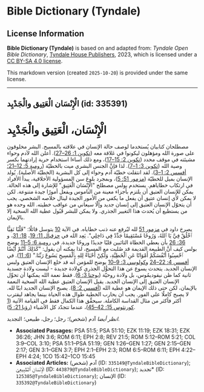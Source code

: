 # Bible Dictionary (Tyndale)

## License Information

**Bible Dictionary (Tyndale)** is based on and adapted from: _Tyndale Open Bible Dictionary_, [Tyndale House Publishers](https://tyndaleopenresources.com/), 2023, which is licensed under a [CC BY-SA 4.0 license](https://creativecommons.org/licenses/by-sa/4.0/legalcode.en).

This markdown version (created `2025-10-20`) is provided under the same license.



--------------------------------

## الْإِنْسَان الْعَتِيق والْجَدْيِد (id: 335391)

الْإِنْسَان، الْعَتِيق والْجَدْيِد
==================================

مصطلحان كتابيان يُستخدما لوصف حالة الإنسان في علاقته بالمسيح. البشر مخلوقون على صورة الله ومؤهلون ليكونوا في عَلاقة معه ([تكوين 1: 26–27](https://ref.ly/Gen1:26-Gen1:27)). أعلن الله لآدم وحواء مشيئته في موقف محدد ([تكوين 2: 15–17](https://ref.ly/Gen2:15-Gen2:17))، ومع ذلك أساءا استخدام حرية إرادتهما بكسر وصية الله ([تكوين 3: 1–7](https://ref.ly/Gen3:1-Gen3:7)). لذا فإنَّ الجنس البشري ميت بالخطيّة ([رومية 5: 12–21؛](https://ref.ly/Rom5:12-Rom5:21) [أفسس 2: 1–3](https://ref.ly/Eph2:1-Eph2:3)). لقد انتقلت خطيّة آدم وحواء إلى كل البشرية (الخطيّة الأصلية). يُولد الإنسان بميل للخطيّة ([مزمور 51: 5](https://ref.ly/Ps51:5))، وبمجرد بلوغ سن المسؤولية الأخلاقية، يبدأ الأفراد في ارتكاب خطاياهم. يستخدم بولس مصطلح "الْإِنْسَان الْعَتِيق" للإشارة إلى هذه الحالة. يمكن للإنسان العتيق أن يلتزم بأجزاء معينة من الناموس ويفعل أمورًا جيدة متنوعة. لكن لا يمكن لأي إنسان عتيق أن يفعل ما يكفي من الأمور الجيدة لينال خلاصه الشخصي. يجب أن يتحوّل الإنسان العتيق إلى إنسان جديد وإلّا سيعاني من عواقب خطيته. الله وحده هو من يستطيع أن يُحدث هذا التغيير الجذري. ولا يمكن للبشر قَبُول عطية الله السخية إلا بالإيمان.

يصرخ داود في [مزمور 51](https://ref.ly/Ps51:1-Ps51:19) لله ليُرفع عنه ذنب خطاياه. في الآية [10](https://ref.ly/Ps51:10) يتوسل قائلًا: "قَلْبًا نَقِيًّا ٱخْلُقْ فِيَّ يَا ٱللهُ، وَرُوحًا مُسْتَقِيمًا جَدِّدْ فِي دَاخِلِي". يَعِد الله في [حزقيال 11: 19](https://ref.ly/Ezek11:19)، [18: 31](https://ref.ly/Ezek18:31)، و [36: 26](https://ref.ly/Ezek36:26) بأن يعطي الخطاة التائبين قلبًا جديدًا وروحًا جديدة. في [رومية 6: 5–11](https://ref.ly/Rom6:5-Rom6:11) يوضح بولس كيف أنَّ الطبيعة القديمة قد صُلبت مع المسيح، لذا يمكنه أن يقول: "كَذَلِكَ أَنْتُمْ أَيْضًا ٱحْسِبُوا أَنْفُسَكُمْ أَمْوَاتًا عَنِ ٱلْخَطِيَّةِ، وَلَكِنْ أَحْيَاءً لِلهِ بِٱلْمَسِيحِ يَسُوعَ رَبِّنَا." ([6: 11](https://ref.ly/Rom6:11)). في [أفسس 4: 22–24](https://ref.ly/Eph4:22-Eph4:24) و[كولوسي 3: 9–10](https://ref.ly/Col3:9-Col3:10) يوضح للمؤمن أنه قد خلع الإنسان العتيق ولبس الإنسان الجديد. يتحدث يسوع عن هذا التحوُّل الجذري كولادة جديدة \- ليست ولادة جسدية ثانية كما ظن نيقوديمُوس، بل ولادة روحيّة ([يوحنا 3: 6](https://ref.ly/John3:6)). فقط نعمة الله يمكنها أن تحوِّل الإنسان العتيق إلى الإنسان الجديد. يقبل الإنسان العتيق عطية الله السخية النعمة بالإيمان، لكن حتى ذلك الإيمان هو عطية الله ([أفسس 2: 8](https://ref.ly/Eph2:8)). يصبح الإنسان الجديد ابنًا لله. لا يصبح كاملًا على الفور. يجب أن يحارب الخطية طوال هذه الحياة بينما يجاهد ليقترب أكثر فأكثر من مثال القداسة الكاملة. سيحقِّق هذا الكمال فقط في القيامة الآتية ([1 كورنثوس 15: 42–45](https://ref.ly/1Cor15:42-1Cor15:45))، عندما تتجدّد كل الأشياء ([رؤيا 21: 5](https://ref.ly/Rev21:5)).

*انظر أيضا* آدم (شخص)؛ رجل؛ رجل، طبيعي؛ التجديد.

* **Associated Passages:** PSA 51:5; PSA 51:10; EZK 11:19; EZK 18:31; EZK 36:26; JHN 3:6; ROM 6:11; EPH 2:8; REV 21:5; ROM 5:12–ROM 5:21; COL 3:9–COL 3:10; PSA 51:1–PSA 51:19; GEN 1:26–GEN 1:27; GEN 2:15–GEN 2:17; GEN 3:1–GEN 3:7; EPH 2:1–EPH 2:3; ROM 6:5–ROM 6:11; EPH 4:22–EPH 4:24; 1CO 15:42–1CO 15:45
* **Associated Articles:** آدم (شخص) (ID: `335149@TyndaleBibleDictionary`); الْإِنْسَان ٱلطَّبِيعِيّ (ID: `443879@TyndaleBibleDictionary`); تجديد* (ID: `125385@TyndaleBibleDictionary`); الإنسان (ID: `335392@TyndaleBibleDictionary`)

